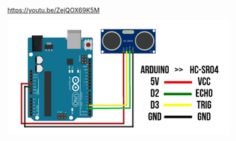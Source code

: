 https://youtu.be/ZejQOX69K5M 

![alt text](https://github.com/NA-56/ArduinoProjects/blob/main/ArduinoUNO/P01-UTP-LiftController/BASICS/HC-SR04Sensor-Reader/HC-SR04Sensor-ReaderMedia/HC-SR04Sensor-Reader.jfif?raw=true)